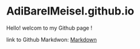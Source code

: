 # AdiBarelMeisel.github.io

Hello! welcom to my Github page !


link to Github Markdwon:
[Markdown](https://github.github.com/gfm/)


